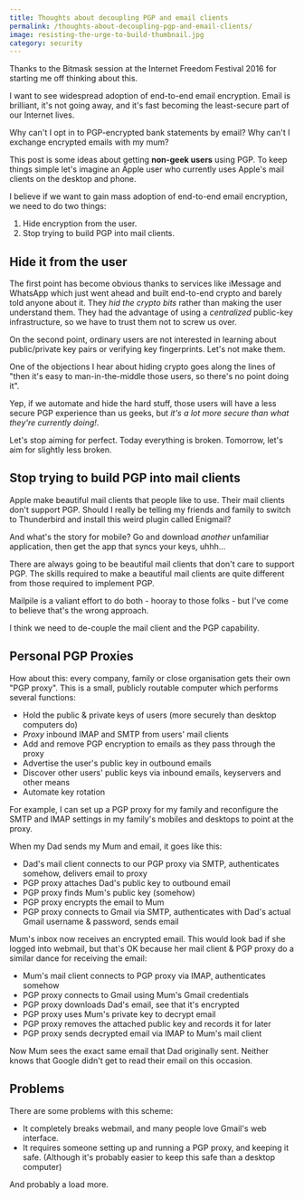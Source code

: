 ```yaml
---
title: Thoughts about decoupling PGP and email clients
permalink: /thoughts-about-decoupling-pgp-and-email-clients/
image: resisting-the-urge-to-build-thumbnail.jpg
category: security
---
```


Thanks to the Bitmask session at the Internet Freedom Festival 2016 for starting me off thinking about this. 

I want to see widespread adoption of end-to-end email encryption. Email is brilliant, it's not going away, and it's fast becoming the least-secure part of our Internet lives.

Why can't I opt in to PGP-encrypted bank statements by email? Why can't I exchange encrypted emails with my mum?

This post is some ideas about getting **non-geek users** using PGP. To keep things simple let's imagine an Apple user who currently uses Apple's mail clients on the desktop and phone.

I believe if we want to gain mass adoption of end-to-end email encryption, we need to do two things:

1. Hide encryption from the user.
2. Stop trying to build PGP into mail clients.

## Hide it from the user

The first point has become obvious thanks to services like iMessage and WhatsApp which just went ahead and built end-to-end crypto and barely told anyone about it. They *hid the crypto bits* rather than making the user understand them. They had the advantage of using a *centralized* public-key infrastructure, so we have to trust them not to screw us over.

On the second point, ordinary users are not interested in learning about public/private key pairs or verifying key fingerprints. Let's not make them.

One of the objections I hear about hiding crypto goes along the lines of "then it's easy to man-in-the-middle those users, so there's no point doing it".

Yep, if we automate and hide the hard stuff, those users will have a less secure PGP experience than us geeks, but *it's a lot more secure than what they're currently doing!*.

Let's stop aiming for perfect. Today everything is broken. Tomorrow, let's aim for slightly less broken.

## Stop trying to build PGP into mail clients

Apple make beautiful mail clients that people like to use. Their mail clients don't support PGP. Should I really be telling my friends and family to switch to Thunderbird and install this weird plugin called Enigmail?

And what's the story for mobile? Go and download *another* unfamiliar application, then get the app that syncs your keys, uhhh...

There are always going to be beautiful mail clients that don't care to support PGP. The skills required to make a beautiful mail clients are quite different from those required to implement PGP.

Mailpile is a valiant effort to do both - hooray to those folks - but I've come to believe that's the wrong approach.

I think we need to de-couple the mail client and the PGP capability.

## Personal PGP Proxies

How about this: every company, family or close organisation gets their own "PGP proxy". This is a small, publicly routable computer which performs several functions:

- Hold the public & private keys of users (more securely than desktop computers do)
- *Proxy* inbound IMAP and SMTP from users' mail clients
- Add and remove PGP encryption to emails as they pass through the proxy
- Advertise the user's public key in outbound emails
- Discover other users' public keys via inbound emails, keyservers and other means
- Automate key rotation

For example, I can set up a PGP proxy for my family and reconfigure the SMTP and IMAP settings in my family's mobiles and desktops to point at the proxy.

When my Dad sends my Mum and email, it goes like this:

- Dad's mail client connects to our PGP proxy via SMTP, authenticates somehow, delivers email to proxy
- PGP proxy attaches Dad's public key to outbound email
- PGP proxy finds Mum's public key (somehow)
- PGP proxy encrypts the email to Mum
- PGP proxy connects to Gmail via SMTP, authenticates with Dad's actual Gmail username & password, sends email

Mum's inbox now receives an encrypted email. This would look bad if she logged into webmail, but that's OK because her mail client & PGP proxy do a similar dance for receiving the email:

- Mum's mail client connects to PGP proxy via IMAP, authenticates somehow
- PGP proxy connects to Gmail using Mum's Gmail credentials
- PGP proxy downloads Dad's email, see that it's encrypted
- PGP proxy uses Mum's private key to decrypt email
- PGP proxy removes the attached public key and records it for later
- PGP proxy sends decrypted email via IMAP to Mum's mail client

Now Mum sees the exact same email that Dad originally sent. Neither knows that Google didn't get to read their email on this occasion.

## Problems

There are some problems with this scheme:

- It completely breaks webmail, and many people love Gmail's web interface.
- It requires someone setting up and running a PGP proxy, and keeping it safe. (Although it's probably easier to keep this safe than a desktop computer)

And probably a load more.

